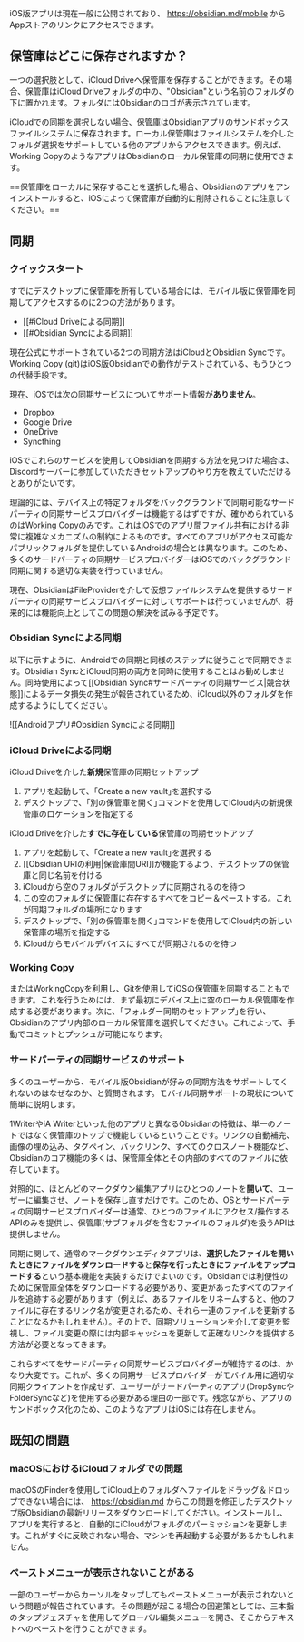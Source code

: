 iOS版アプリは現在一般に公開されており、 https://obsidian.md/mobile からAppストアのリンクにアクセスできます。

## 保管庫はどこに保存されますか？

一つの選択肢として、iCloud Driveへ保管庫を保存することができます。その場合、保管庫はiCloud Driveフォルダの中の、"Obsidian"という名前のフォルダの下に置かれます。フォルダにはObsidianのロゴが表示されています。

iCloudでの同期を選択しない場合、保管庫はObsidianアプリのサンドボックスファイルシステムに保存されます。ローカル保管庫はファイルシステムを介したフォルダ選択をサポートしている他のアプリからアクセスできます。例えば、Working CopyのようなアプリはObsidianのローカル保管庫の同期に使用できます。

==保管庫をローカルに保存することを選択した場合、Obsidianのアプリをアンインストールすると、iOSによって保管庫が自動的に削除されることに注意してください。==

## 同期

### クイックスタート

すでにデスクトップに保管庫を所有している場合には、モバイル版に保管庫を同期してアクセスするのに2つの方法があります。

- [[#iCloud Driveによる同期]]
- [[#Obsidian Syncによる同期]]

現在公式にサポートされている2つの同期方法はiCloudとObsidian Syncです。
Working Copy (git)はiOS版Obsidianでの動作がテストされている、もうひとつの代替手段です。

現在、iOSでは次の同期サービスについてサポート情報が**ありません**。
- Dropbox
- Google Drive
- OneDrive
- Syncthing

iOSでこれらのサービスを使用してObsidianを同期する方法を見つけた場合は、Discordサーバーに参加していただきセットアップのやり方を教えていただけるとありがたいです。

理論的には、デバイス上の特定フォルダをバックグラウンドで同期可能なサードパーティの同期サービスプロバイダーは機能するはずですが、確かめられているのはWorking Copyのみです。これはiOSでのアプリ間ファイル共有における非常に複雑なメカニズムの制約によるものです。すべてのアプリがアクセス可能なパブリックフォルダを提供しているAndroidの場合とは異なります。このため、多くのサードパーティの同期サービスプロバイダーはiOSでのバックグラウンド同期に関する適切な実装を行っていません。

現在、ObsidianはFileProviderを介して仮想ファイルシステムを提供するサードパーティの同期サービスプロバイダーに対してサポートは行っていませんが、将来的には機能向上としてこの問題の解決を試みる予定です。

### Obsidian Syncによる同期

以下に示すように、Androidでの同期と同様のステップに従うことで同期できます。Obsidian SyncとiCloud同期の両方を同時に使用することはお勧めしません。同時使用によって[[Obsidian Sync#サードパーティの同期サービス|競合状態]]によるデータ損失の発生が報告されているため、iCloud以外のフォルダを作成するようにしてください。

![[Androidアプリ#Obsidian Syncによる同期]]

### iCloud Driveによる同期

iCloud Driveを介した**新規**保管庫の同期セットアップ

1. アプリを起動して、｢Create a new vault｣を選択する
2. デスクトップで、｢別の保管庫を開く｣コマンドを使用してiCloud内の新規保管庫のロケーションを指定する

iCloud Driveを介した**すでに存在している**保管庫の同期セットアップ

1. アプリを起動して、｢Create a new vault｣を選択する
2. [[Obsidian URIの利用|保管庫間URI]]が機能するよう、デスクトップの保管庫と同じ名前を付ける
3. iCloudから空のフォルダがデスクトップに同期されるのを待つ
4. この空のフォルダに保管庫に存在するすべてをコピー＆ペーストする。これが同期フォルダの場所になります
5. デスクトップで、｢別の保管庫を開く｣コマンドを使用してiCloud内の新しい保管庫の場所を指定する
6. iCloudからモバイルデバイスにすべてが同期されるのを待つ

### Working Copy

またはWorkingCopyを利用し、Gitを使用してiOSの保管庫を同期することもできます。これを行うためには、まず最初にデバイス上に空のローカル保管庫を作成する必要があります。次に、｢フォルダー同期のセットアップ｣を行い、Obsidianのアプリ内部のローカル保管庫を選択してください。これによって、手動でコミットとプッシュが可能になります。

### サードパーティの同期サービスのサポート

多くのユーザーから、モバイル版Obsidianが好みの同期方法をサポートしてくれないのはなぜなのか、と質問されます。モバイル同期サポートの現状について簡単に説明します。

1WriterやiA Writerといった他のアプリと異なるObsidianの特徴は、単一のノートではなく保管庫のトップで機能しているということです。リンクの自動補完、画像の埋め込み、タグペイン、バックリンク、すべてのクロスノート機能など、Obsidianのコア機能の多くは、保管庫全体とその内部のすべてのファイルに依存しています。

対照的に、ほとんどのマークダウン編集アプリはひとつのノートを**開いて**、ユーザーに編集させ、ノートを保存し直すだけです。このため、OSとサードパーティの同期サービスプロバイダーは通常、ひとつのファイルにアクセス/操作するAPIのみを提供し、保管庫(サブフォルダを含むファイルのフォルダ)を扱うAPIは提供しません。

同期に関して、通常のマークダウンエディタアプリは、**選択したファイルを開いたときにファイルをダウンロードする**と**保存を行ったときにファイルをアップロードする**という基本機能を実装するだけでよいのです。Obsidianでは利便性のために保管庫全体をダウンロードする必要があり、変更があったすべてのファイルを追跡する必要があります（例えば、あるファイルをリネームすると、他のファイルに存在するリンク名が変更されるため、それら一連のファイルを更新することになるかもしれません）。その上で、同期ソリューションを介して変更を監視し、ファイル変更の際には内部キャッシュを更新して正確なリンクを提供する方法が必要となってきます。

これらすべてをサードパーティの同期サービスプロバイダーが維持するのは、かなり大変です。これが、多くの同期サービスプロバイダーがモバイル用に適切な同期クライアントを作成せず、ユーザーがサードパーティのアプリ(DropSyncやFolderSyncなど)を使用する必要がある理由の一部です。残念ながら、アプリのサンドボックス化のため、このようなアプリはiOSには存在しません。

## 既知の問題

### macOSにおけるiCloudフォルダでの問題

macOSのFinderを使用してiCloud上のフォルダへファイルをドラッグ＆ドロップできない場合には、 https://obsidian.md からこの問題を修正したデスクトップ版Obsidianの最新リリースをダウンロードしてください。インストールし、アプリを実行すると、自動的にiCloudがフォルダのパーミッションを更新します。これがすぐに反映されない場合、マシンを再起動する必要があるかもしれません。

### ペーストメニューが表示されないことがある

一部のユーザーからカーソルをタップしてもペーストメニューが表示されないという問題が報告されています。その問題が起こる場合の回避策としては、三本指のタップジェスチャを使用してグローバル編集メニューを開き、そこからテキストへのペーストを行うことができます。